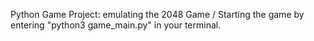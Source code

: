 Python Game Project:
emulating the 2048 Game
/ 
Starting the game by entering "python3 game_main.py" in your terminal. 
